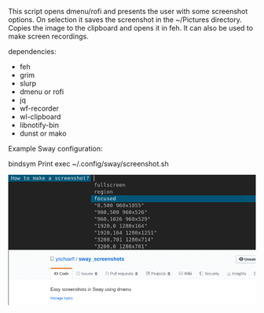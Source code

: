 This script opens dmenu/rofi and presents the user with some screenshot options.
On selection it saves the screenshot in the ~/Pictures directory. Copies the 
image to the clipboard and opens it in feh.
It can also be used to make screen recordings.

dependencies:
 - feh
 - grim
 - slurp
 - dmenu or rofi
 - jq
 - wf-recorder
 - wl-clipboard
 - libnotify-bin
 - dunst or mako

Example Sway configuration:

bindsym Print exec ~/.config/sway/screenshot.sh

![example](dmenu_example.png)
